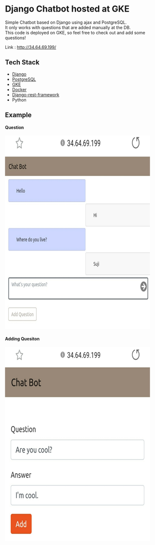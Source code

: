 # Django Chatbot hosted at GKE
 Simple Chatbot based on Django using ajax and PostgreSQL.  
 It only works with questions that are added manually at the DB.   
 This code is deployed on GKE, so feel free to check out and add some questions!
   
 Link : <http://34.64.69.199/>
 
 ## Tech Stack
 * [Django](https://www.djangoproject.com/)  
 * [PostgreSQL](https://www.postgresql.org/)
 * [GKE](https://cloud.google.com/kubernetes-engine?)  
 * [Docker](https://www.docker.com/)  
 * [Django-rest-framework](https://www.django-rest-framework.org/)  
 * Python  
   
 ## Example  
   
 #### Question    
 <img src="screenshot/Screenshot2.jpeg" width="480" height="640">
   
   
 #### Adding Quesiton
 <img src="screenshot/Screenshot1.jpeg" width="480" height="640">
 
